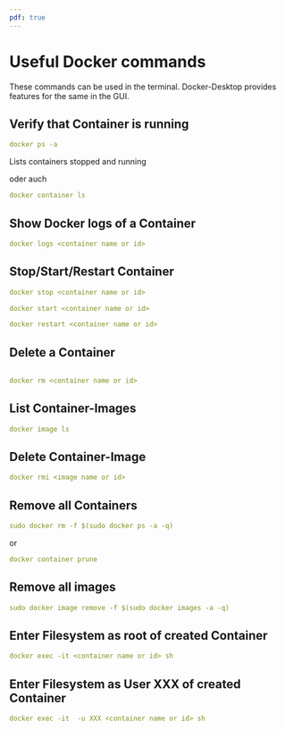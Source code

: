 ```yaml
---
pdf: true
---
```

# Useful Docker commands

These commands can be used in the terminal. Docker-Desktop provides features for the same in the GUI.



## Verify that Container is running

``` yaml
docker ps -a
```
Lists containers stopped and running

oder auch

``` yaml
docker container ls
```

## Show Docker logs of a Container

``` yaml
docker logs <container name or id>
```

## Stop/Start/Restart Container

``` yaml
docker stop <container name or id>
```
``` yaml
docker start <container name or id>
```
``` yaml
docker restart <container name or id>
```

## Delete a Container

``` yaml

docker rm <container name or id>

```

## List Container-Images

``` yaml
docker image ls

```

## Delete Container-Image

``` yaml
docker rmi <image name or id>

```

## Remove all Containers

``` yaml
sudo docker rm -f $(sudo docker ps -a -q)

```

or

``` yaml
docker container prune
```

## Remove all images

``` yaml
sudo docker image remove -f $(sudo docker images -a -q)
```


## Enter Filesystem as root of created Container

``` yaml
docker exec -it <container name or id> sh
```


## Enter Filesystem as User XXX of created Container

``` yaml
docker exec -it  -u XXX <container name or id> sh
```

